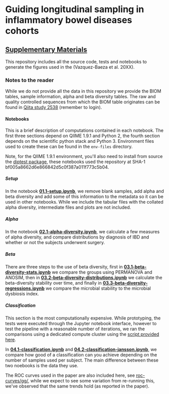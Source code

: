 # Guiding longitudinal sampling in inflammatory bowel diseases cohorts

## [Supplementary Materials](Supplemental-Materials.ipynb)

This repository includes all the source code, tests and notebooks to generate
the figures used in the (Vazquez-Baeza et al. 20XX).

### Notes to the reader

While we do not provide all the data in this repository we provide the BIOM
tables, sample information, alpha and beta diversity tables. The raw and
quality controlled sequences from which the BIOM table originates can be found
in [Qiita study 2538](https://qiita.ucsd.edu/study/description/2538) (remember
to login).

#### Notebooks

This is a brief description of computations contained in each notebook. The
first three sections depend on QIIME 1.9.1 and Python 2, the fourth section
depends on the scientific python stack and Python 3. Environment files used
to create these can be found in the `env-files` directory.

Note, for the QIIME 1.9.1 environment, you'll also need to install from source
the [diptest package](https://github.com/alimuldal/diptest), these notebooks
used the repository at SHA-1 bf005a8662d6e866842d5c0f387a011f773c5b04.

##### Setup

In the notebook [**01.1-setup.ipynb**](01.1-setup.ipynb), we remove blank
samples, add alpha and beta diversity and add some of this information to
the metadata so it can be used in other notebooks. While we include the tabular
files with the collated alpha diversity, intermediate files and plots are
not included.

##### Alpha

In the notebook [**02.1-alpha-diversity.ipynb**](02.1-alpha-diversity.ipynb), we
calculate a few measures of alpha diversity, and compare distributions by
diagnosis of IBD and whether or not the subjects underwent surgery.

##### Beta

There are three steps to the use of beta diversity, first in
[**03.1-beta-diversity-stats.ipynb**](03.1-beta-diversity-stats.ipynb) we
compare the groups using PERMANOVA and ANOSIM, then in
[**03.2-beta-diversity-distributions.ipynb**](03.2-beta-diversity-distributions.ipynb)
we calculate the beta-diversity stability over time, and finally in
[**03.3-beta-diversity-regressions.ipynb**](03.3-beta-diversity-regressions.ipynb)
we compare the microbial stability to the microbial dysbiosis index.

##### Classification

This section is the most computationally expensive. While prototyping, the
tests were executed through the Jupyter notebook interface, however to test the
pipeline with a reasonable number of iterations, we ran the comparisons
using a dedicated compute cluster using the [script provided
here](featlib/pipeline.py).

In [**04.1-classification.ipynb**](04.1-classification.ipynb) and
[**04.2-classification-jansson.ipynb**](04.2-classification-jansson.ipynb), we
compare how good of a classification can you achieve depending on the number
of samples used per subject. The main difference between these two noebooks is
the data they use.

The ROC curves used in the paper are also included here, see
[roc-curves/gg/](roc-curves/gg/), while we expect to see some variation from
re-running this, we've observed that the same trends hold (as reported in the
paper). 
